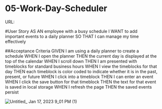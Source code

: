 # 05-Work-Day-Scheduler

URL:


#User Story
AS AN employee with a busy schedule
I WANT to add important events to a daily planner
SO THAT I can manage my time effectively

##Acceptance Criteria
GIVEN I am using a daily planner to create a schedule
WHEN I open the planner
THEN the current day is displayed at the top of the calendar
WHEN I scroll down
THEN I am presented with timeblocks for standard business hours
WHEN I view the timeblocks for that day
THEN each timeblock is color coded to indicate whether it is in the past, present, or future
WHEN I click into a timeblock
THEN I can enter an event
WHEN I click the save button for that timeblock
THEN the text for that event is saved in local storage
WHEN I refresh the page
THEN the saved events persist

![Untitled_ Jan 17, 2023 9_01 PM (1)](https://user-images.githubusercontent.com/118020831/213072460-05dfd28e-d572-44da-8b77-79d3fb2cc63b.gif)
